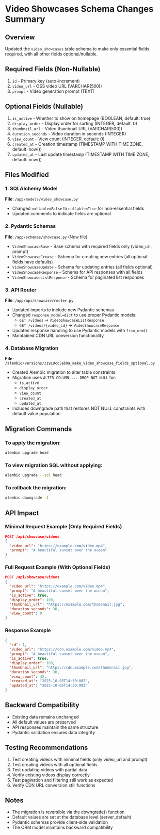 # Video Showcases Schema Changes Summary

## Overview
Updated the `video_showcases` table schema to make only essential fields required, with all other fields optional/nullable.

## Required Fields (Non-Nullable)
1. `id` - Primary key (auto-increment)
2. `video_url` - OSS video URL (VARCHAR(500))
3. `prompt` - Video generation prompt (TEXT)

## Optional Fields (Nullable)
1. `is_active` - Whether to show on homepage (BOOLEAN, default: true)
2. `display_order` - Display order for sorting (INTEGER, default: 0)
3. `thumbnail_url` - Video thumbnail URL (VARCHAR(500))
4. `duration_seconds` - Video duration in seconds (INTEGER)
5. `view_count` - View count (INTEGER, default: 0)
6. `created_at` - Creation timestamp (TIMESTAMP WITH TIME ZONE, default: now())
7. `updated_at` - Last update timestamp (TIMESTAMP WITH TIME ZONE, default: now())

## Files Modified

### 1. SQLAlchemy Model
**File**: `/app/models/video_showcase.py`
- Changed `nullable=False` to `nullable=True` for non-essential fields
- Updated comments to indicate fields are optional

### 2. Pydantic Schemas
**File**: `/app/schemas/showcase.py` (New file)
- `VideoShowcaseBase` - Base schema with required fields only (video_url, prompt)
- `VideoShowcaseCreate` - Schema for creating new entries (all optional fields have defaults)
- `VideoShowcaseUpdate` - Schema for updating entries (all fields optional)
- `VideoShowcaseResponse` - Schema for API responses with all fields
- `VideoShowcaseListResponse` - Schema for paginated list responses

### 3. API Router
**File**: `/app/api/showcase/router.py`
- Updated imports to include new Pydantic schemas
- Changed `response_model=dict` to use proper Pydantic models:
  - `GET /videos` -> `VideoShowcaseListResponse`
  - `GET /videos/{video_id}` -> `VideoShowcaseResponse`
- Updated response handling to use Pydantic models with `from_orm()`
- Maintained CDN URL conversion functionality

### 4. Database Migration
**File**: `/alembic/versions/31910cc5ab0a_make_video_showcase_fields_optional.py`
- Created Alembic migration to alter table constraints
- Migration uses `ALTER COLUMN ... DROP NOT NULL` for:
  - `is_active`
  - `display_order`
  - `view_count`
  - `created_at`
  - `updated_at`
- Includes downgrade path that restores NOT NULL constraints with default value population

## Migration Commands

### To apply the migration:
```bash
alembic upgrade head
```

### To view migration SQL without applying:
```bash
alembic upgrade --sql head
```

### To rollback the migration:
```bash
alembic downgrade -1
```

## API Impact

### Minimal Request Example (Only Required Fields)
```json
POST /api/showcase/videos
{
  "video_url": "https://example.com/video.mp4",
  "prompt": "A beautiful sunset over the ocean"
}
```

### Full Request Example (With Optional Fields)
```json
POST /api/showcase/videos
{
  "video_url": "https://example.com/video.mp4",
  "prompt": "A beautiful sunset over the ocean",
  "is_active": true,
  "display_order": 100,
  "thumbnail_url": "https://example.com/thumbnail.jpg",
  "duration_seconds": 30,
  "view_count": 0
}
```

### Response Example
```json
{
  "id": 1,
  "video_url": "https://cdn.example.com/video.mp4",
  "prompt": "A beautiful sunset over the ocean",
  "is_active": true,
  "display_order": 100,
  "thumbnail_url": "https://cdn.example.com/thumbnail.jpg",
  "duration_seconds": 30,
  "view_count": 42,
  "created_at": "2025-10-05T14:30:00Z",
  "updated_at": "2025-10-05T14:30:00Z"
}
```

## Backward Compatibility
- Existing data remains unchanged
- All default values are preserved
- API responses maintain the same structure
- Pydantic validation ensures data integrity

## Testing Recommendations
1. Test creating videos with minimal fields (only video_url and prompt)
2. Test creating videos with all optional fields
3. Test updating videos with partial data
4. Verify existing videos display correctly
5. Test pagination and filtering still work as expected
6. Verify CDN URL conversion still functions

## Notes
- The migration is reversible via the downgrade() function
- Default values are set at the database level (server_default)
- Pydantic schemas provide client-side validation
- The ORM model maintains backward compatibility
